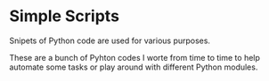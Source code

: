 # Simple Scripts

Snipets of Python code are used for various purposes.

These are a bunch of Pyhton codes I worte from time to time to help automate some tasks or play around with different Python modules.

